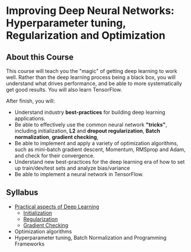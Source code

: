 
# Improving Deep Neural Networks: Hyperparameter tuning, Regularization and Optimization

## About this Course

This course will teach you the "magic" of getting deep learning to work well. Rather than the deep learning process being a black box, you will understand what drives performance, and be able to more systematically get good results. You will also learn TensorFlow. 

After finish, you will: 
- Understand industry **best-practices** for building deep learning applications. 
- Be able to effectively use the common neural network **"tricks"**, including initialization, **L2** and **dropout regularization**, **Batch normalization**, **gradient checking**, 
- Be able to implement and apply a variety of optimization algorithms, such as mini-batch gradient descent, Momentum, RMSprop and Adam, and check for their convergence. 
- Understand new best-practices for the deep learning era of how to set up train/dev/test sets and analyze bias/variance
- Be able to implement a neural network in TensorFlow. 

## Syllabus 
- [Practical aspects of Deep Learning](Week%201%20-%20Practical%20aspects%20of%20Deep%20Learning)
  * [Initialization](Week%201%20-%20Practical%20aspects%20of%20Deep%20Learning/Initialization/Initialization.ipynb)
  * [Regularization](Week%201%20-%20Practical%20aspects%20of%20Deep%20Learning/Regularization/Regularization.ipynb)
  * [Gradient Checking](Week%201%20-%20Practical%20aspects%20of%20Deep%20Learning/Gradient%20Checking/Gradient%2BChecking.ipynb)
- Optimization algorithms
- Hyperparameter tuning, Batch Normalization and Programming Frameworks
